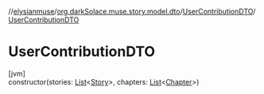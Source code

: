 //[elysianmuse](../../../index.md)/[org.darkSolace.muse.story.model.dto](../index.md)/[UserContributionDTO](index.md)/[UserContributionDTO](-user-contribution-d-t-o.md)

# UserContributionDTO

[jvm]\
constructor(stories: [List](https://kotlinlang.org/api/latest/jvm/stdlib/kotlin.collections/-list/index.html)&lt;[Story](../../org.darkSolace.muse.story.model/-story/index.md)&gt;, chapters: [List](https://kotlinlang.org/api/latest/jvm/stdlib/kotlin.collections/-list/index.html)&lt;[Chapter](../../org.darkSolace.muse.story.model/-chapter/index.md)&gt;)
